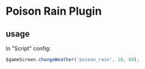# Poison Rain Plugin

## usage
In "Script" config:

```javascript
$gameScreen.changeWeather('poison_rain', 10, 60);
```
